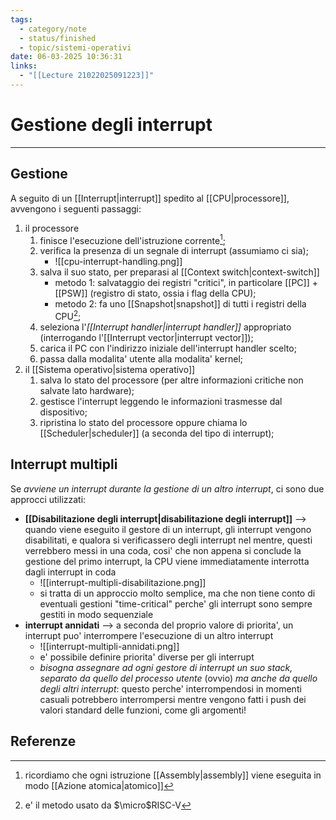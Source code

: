 ```yaml
---
tags:
  - category/note
  - status/finished
  - topic/sistemi-operativi
date: 06-03-2025 10:36:31
links:
  - "[[Lecture 21022025091223]]"
---
```

# Gestione degli interrupt
---
## Gestione
A seguito di un [[Interrupt|interrupt]] spedito al [[CPU|processore]], avvengono i seguenti passaggi:
1. il processore
	1. finisce l'esecuzione dell'istruzione corrente[^1];
	2. verifica la presenza di un segnale di interrupt (assumiamo ci sia);
		- ![[cpu-interrupt-handling.png]]
	3. salva il suo stato, per preparasi al [[Context switch|context-switch]]
		- metodo 1: salvataggio dei registri "critici", in particolare [[PC]] + [[PSW]] (registro di stato, ossia i flag della CPU);
		- metodo 2: fa uno [[Snapshot|snapshot]] di tutti i registri della CPU[^2];
	4. seleziona l'_[[Interrupt handler|interrupt handler]]_ appropriato (interrogando l'[[Interrupt vector|interrupt vector]]);
	5. carica il PC con l'indirizzo iniziale dell'interrupt handler scelto;
	6. passa dalla modalita' utente alla modalita' kernel;
2. il [[Sistema operativo|sistema operativo]]
	1. salva lo stato del processore (per altre informazioni critiche non salvate lato hardware);
	2. gestisce l'interrupt leggendo le informazioni trasmesse dal dispositivo;
	3. ripristina lo stato del processore oppure chiama lo [[Scheduler|scheduler]] (a seconda del tipo di interrupt);

## Interrupt multipli
Se _avviene un interrupt durante la gestione di un altro interrupt_, ci sono due approcci utilizzati:
- **[[Disabilitazione degli interrupt|disabilitazione degli interrupt]]** --> quando viene eseguito il gestore di un interrupt, gli interrupt vengono disabilitati, e qualora si verificassero degli interrupt nel mentre, questi verrebbero messi in una coda, cosi' che non appena si conclude la gestione del primo interrupt, la CPU viene immediatamente interrotta dagli interrupt in coda
	- ![[interrupt-multipli-disabilitazione.png]]
	- si tratta di un approccio molto semplice, ma che non tiene conto di eventuali gestioni "time-critical" perche' gli interrupt sono sempre gestiti in modo sequenziale
- **interrupt annidati** --> a seconda del proprio valore di priorita', un interrupt puo' interrompere l'esecuzione di un altro interrupt
	- ![[interrupt-multipli-annidati.png]]
	- e' possibile definire priorita' diverse per gli interrupt
	- _bisogna assegnare ad ogni gestore di interrupt un suo stack, separato da quello del processo utente_ (ovvio) _ma anche da quello degli altri interrupt_: questo perche' interrompendosi in momenti casuali potrebbero interrompersi mentre vengono fatti i push dei valori standard delle funzioni, come gli argomenti!

## Referenze

[^1]: ricordiamo che ogni istruzione [[Assembly|assembly]] viene eseguita in modo [[Azione atomica|atomico]]
[^2]: e' il metodo usato da $\micro$RISC-V
